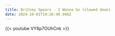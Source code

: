 ```yaml
---
title: Britney Spears - I Wanna Go (slowed down)
date: 2024-10-01T19:26:40.946Z
---
```

{{< youtube VY8p7OUhCnk >}}